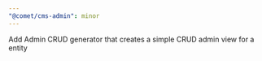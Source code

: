 ```yaml
---
"@comet/cms-admin": minor
---
```


Add Admin CRUD generator that creates a simple CRUD admin view for a entity
